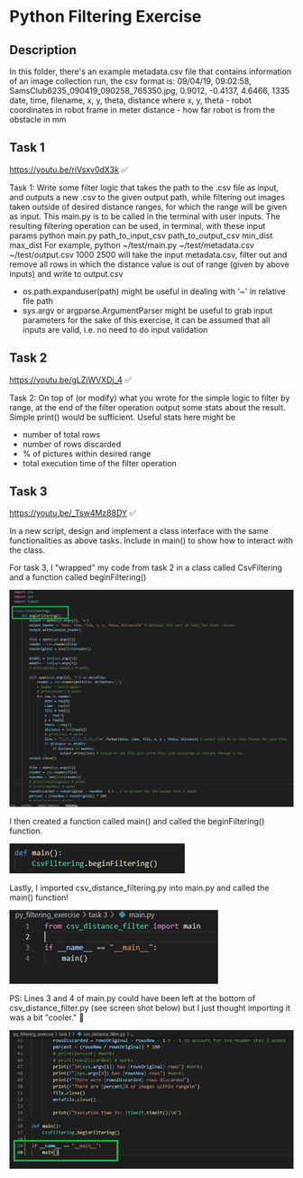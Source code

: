 # Python Filtering Exercise

## Description
In this folder, there's an example metadata.csv file that contains information of an image collection run,
the csv format is:
09/04/19, 09:02:58, SamsClub6235_090419_090258_765350.jpg, 0.9012, -0.4137, 4.6466, 1335
date, time, filename, x, y, theta, distance
where
x, y, theta - robot coordinates in robot frame in meter
distance - how far robot is from the obstacle in mm

## Task 1
<https://youtu.be/riVsxv0dX3k> ✅

Task 1:
Write some filter logic that takes the path to the .csv file as input, and outputs a new .csv to the given output path,
while filtering out images taken outside of desired distance ranges, for which the range will be given as input.
This main.py is to be called in the terminal with user inputs.
The resulting filtering operation can be used, in terminal, with these input params
python main.py path_to_input_csv path_to_output_csv min_dist max_dist
For example,
python ~/test/main.py ~/test/metadata.csv ~/test/output.csv 1000 2500
will take the input metadata.csv, filter out and remove all rows in which the distance value is out of range (given by
above inputs) and write to output.csv
- os.path.expanduser(path) might be useful in dealing with '~' in relative file path
- sys.argv or argparse.ArgumentParser might be useful to grab input parameters
for the sake of this exercise, it can be assumed that all inputs are valid, i.e. no need to do input validation

## Task 2
<https://youtu.be/gLZjWVXDj_4> ✅

Task 2:
On top of (or modify) what you wrote for the simple logic to filter by range, at the end of the filter operation
output some stats about the result. Simple print() would be sufficient.
Useful stats here might be
- number of total rows
- number of rows discarded
- % of pictures within desired range
- total execution time of the filter operation

## Task 3
<https://youtu.be/_Tsw4Mz88DY> ✅

In a new script, design and implement a class interface with the same functionalities as above tasks.
Include in main() to show how to interact with the class.

For task 3, I "wrapped" my code from task 2 in a class called CsvFiltering and a function called beginFiltering()

![wrapped script](https://raw.githubusercontent.com/johnnylieu/py_filtering_exercise/main/task%203/1.bmp "wrapped script")

I then created a function called main() and called the beginFiltering() function.

![main()](https://raw.githubusercontent.com/johnnylieu/py_filtering_exercise/main/task%203/2.bmp "main()")

Lastly, I imported csv_distance_filtering.py into main.py and called the main() function!

![main.py](https://raw.githubusercontent.com/johnnylieu/py_filtering_exercise/main/task%203/3.bmp "main.py")

PS: Lines 3 and 4 of main.py could have been left at the bottom of csv_distance_filter.py (see screen shot below) but I just thought importing it was a bit "cooler." 🤷

![main in csv_distance_filter.py](https://raw.githubusercontent.com/johnnylieu/py_filtering_exercise/main/task%203/4.bmp "main in csv_distance_filter.py")